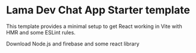 # Lama Dev Chat App Starter template

This template provides a minimal setup to get React working in Vite with HMR and some ESLint rules.

Download Node.js and firebase and some react library 

